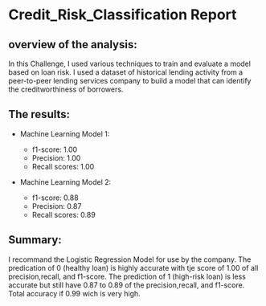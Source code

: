 # Credit_Risk_Classification Report

## overview of the analysis: 

In this Challenge, I used various techniques to train and evaluate a model based on loan risk. I used a dataset of historical lending activity from a peer-to-peer lending services company to build a model that can identify the creditworthiness of borrowers.



## The results: 

* Machine Learning Model 1:
  * f1-score: 1.00
  * Precision: 1.00
  * Recall scores: 1.00



* Machine Learning Model 2:
  * f1-score: 0.88
  * Precision: 0.87
  * Recall scores: 0.89


## Summary: 

I recommand the Logistic Regression Model for use by the company. The predication of 0 (healthy loan) is highly accurate with tje score of 1.00 of all precision,recall, and f1-score. The prediction of 1 (high-risk loan) is less accurate but still have 0.87 to 0.89 of the precision,recall, and f1-score. Total accuracy if 0.99 wich is very high.
